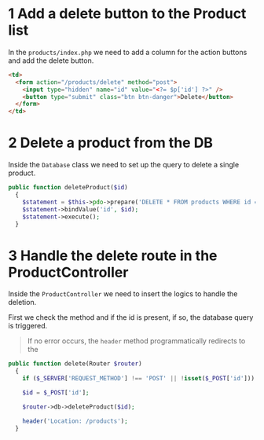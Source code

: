 # 1 Add a delete button to the Product list

In the `products/index.php` we need to add a column for the action buttons and add the delete button.

```html
<td>
  <form action="/products/delete" method="post">
    <input type="hidden" name="id" value="<?= $p['id'] ?>" />
    <button type="submit" class="btn btn-danger">Delete</button>
  </form>
</td>
```

# 2 Delete a product from the DB

Inside the `Database` class we need to set up the query to delete a single product.

```php
public function deleteProduct($id)
  {
    $statement = $this->pdo->prepare('DELETE * FROM products WHERE id = :id');
    $statement->bindValue('id', $id);
    $statement->execute();
  }
```

# 3 Handle the delete route in the ProductController

Inside the `ProductController` we need to insert the logics to handle the deletion.

First we check the method and if the id is present, if so, the database query is triggered.

> If no error occurs, the `header` method programmatically redirects to the

```php
public function delete(Router $router)
  {
    if ($_SERVER['REQUEST_METHOD'] !== 'POST' || !isset($_POST['id'])) return $router->renderView('404');

    $id = $_POST['id'];

    $router->db->deleteProduct($id);

    header('Location: /products');
  }
```
